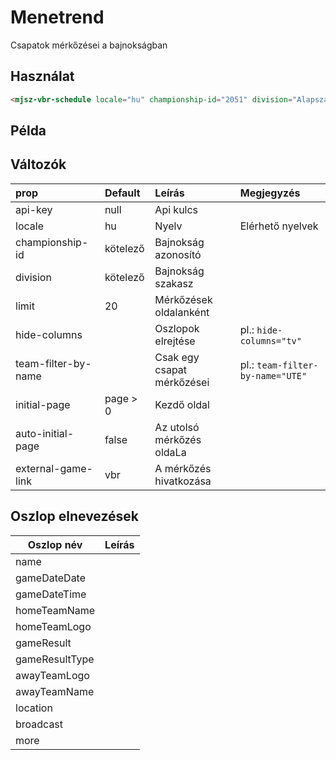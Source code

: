 # Menetrend

Csapatok mérkőzései a bajnokságban

## Használat

```html
<mjsz-vbr-schedule locale="hu" championship-id="2051" division="Alapszakasz" />
```

## Példa

<ClientOnly>
  <mjsz-vbr-schedule
    locale="hu"
    championship-id="2051"
    division="Alapszakasz" 
  />
</ClientOnly>

## Változók

| prop                | Default  | Leírás                     | Megjegyzés                       |
| :------------------ | :------- | :------------------------- | :------------------------------- |
| api-key             | null     | Api kulcs                  |
| locale              | hu       | Nyelv                      | Elérhető nyelvek                 |
| championship-id     | kötelező | Bajnokság azonosító        |
| division            | kötelező | Bajnokság szakasz          |
| limit               | 20       | Mérkőzések oldalanként     |
| hide-columns        |          | Oszlopok elrejtése         | pl.: `hide-columns="tv"`         |
| team-filter-by-name |          | Csak egy csapat mérkőzései | pl.: `team-filter-by-name="UTE"` |
| initial-page        | page > 0 | Kezdő oldal                |                                  |
| auto-initial-page   | false    | Az utolsó mérkőzés oldaLa  |                                  |
| external-game-link  | vbr      | A mérkőzés hivatkozása     |                                  |

## Oszlop elnevezések

| Oszlop név     | Leírás |
| -------------- | ------ |
| name           |
| gameDateDate   |
| gameDateTime   |
| homeTeamName   |
| homeTeamLogo   |
| gameResult     |
| gameResultType |
| awayTeamLogo   |
| awayTeamName   |
| location       |
| broadcast      |
| more           |
